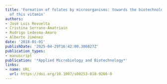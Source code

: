```yaml
---
title: 'Formation of folates by microorganisms: towards the biotechnological production
  of this vitamin'
authors:
- José Luis Revuelta
- Cristina Serrano-Amatriain
- Rodrigo Ledesma‐Amaro
- Alberto Jiménez
date: '2018-01-01'
publishDate: '2025-04-29T16:42:00.300827Z'
publication_types:
- manuscript
publication: '*Applied Microbiology and Biotechnology*'
links:
- name: URL
  url: https://doi.org/10.1007/s00253-018-9266-0
---
```

